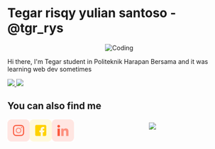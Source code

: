 # Tegar risqy yulian santoso - @tgr_rys

<p align="center">
<img  alt="Coding" width="300" src="https://cdn.dribbble.com/users/1162077/screenshots/3848914/programmer.gif">
</p>


Hi there, I'm Tegar student in Politeknik Harapan Bersama and it was learning web dev sometimes 

<a href="http://github.com/TegarRizky123">
<img width="300" src="https://github-readme-stats.vercel.app/api?username=TegarRizky123&show_icons=true&theme=radical">
</a>

<a href="http://github.com/TegarRizky123">
<img width="300" src="https://github-readme-stats.vercel.app/api/top-langs/?username=TegarRizky123&layout=compact&theme=radical">
</a>

## You can also find me

<a href="https://instagram.com/tgr_rys"><img align="left" width="50" height="50" src="assets/ig.png?raw=true"></a>
<a href="https://www.facebook.com/tegar.santoso.372"><img align="left" width="50" height="50" src="assets/fb.png?raw=true"></a>
<a href="https://www.linkedin.com/mwlite/in/tegar-rys-640838246"><img align="left" width="50" height="50" src="assets/linkedin.png?raw=true"></a>

###
<p align="center">
<img align="center"src="https://komarev.com/ghpvc/?username=TegarRizky123-github-username&color=ff0099"</a>
</p>
